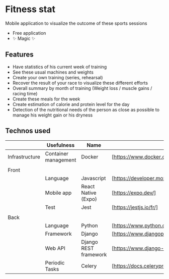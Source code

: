 # Fitness stat

Mobile application to visualize the outcome of these sports sessions

-   Free application
-   ✨ Magic ✨

## Features

-   Have statistics of his current week of training
-   See these usual machines and weights
-   Create your own training (series, rehearsal)
-   Recover the result of your race to visualize these different efforts
-   Overall summary by month of training (Weight loss / muscle gains / racing time)
-   Create these meals for the week
-   Create estimation of calorie and protein level for the day
-   Detection of the nutritional needs of the person as close as possible to manage his weight gain or his dryness

## Technos used

|                | Usefulness           | Name                  | Link                                                    |
| -------------- | -------------------- | --------------------- | ------------------------------------------------------  |
| Infrastructure | Container management | Docker                | [https://www.docker.com/]                               |
|                |                      |                       |                                                         |
| Front          |                      |                       |                                                         |
|                | Language             | Javascript            | [https://developer.mozilla.org/fr/docs/Web/JavaScript]  |
|                | Mobile app           | React Native (Expo)   | [https://expo.dev/]                                     |
|                | Test                 | Jest                  | [https://jestjs.io/fr/]                                 |
|                |                      |                       |                                                         |
| Back           |                      |                       |                                                         |
|                | Language             | Python                | [https://www.python.org/]                               |
|                | Framework            | Django                | [https://www.djangoproject.com/]                        |
|                | Web API              | Django REST framework | [https://www.django-rest-framework.org/]                |
|                | Periodic Tasks       | Celery                | [https://docs.celeryproject.org/en/stable/]             |
